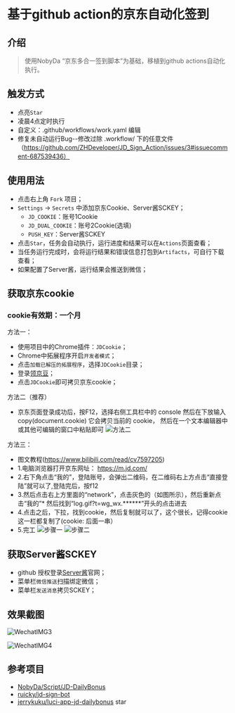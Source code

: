 # 基于github action的京东自动化签到

## 介绍

> 使用NobyDa “京东多合一签到脚本”为基础，移植到github actions自动化执行。 

## 触发方式
* 点亮`Star`
* 凌晨4点定时执行
*  自定义：.github/workflows/work.yaml 编辑
* 修复未自动运行Bug--修改过除 .workflow/ 下的任意文件（https://github.com/ZHDeveloper/JD_Sign_Action/issues/3#issuecomment-687539436）

## 使用用法
* 点击右上角 `Fork` 项目；
* `Settings` -> `Secrets` 中添加京东Cookie、Server酱SCKEY；
	- `JD_COOKIE`：账号1Cookie
	- `JD_DUAL_COOKIE`：账号2Cookie(选填)
	- `PUSH_KEY`：Server酱SCKEY
* 点击`Star`，任务会自动执行，运行进度和结果可以在`Actions`页面查看；
* 当任务运行完成时，会将运行结果和错误信息打包到`Artifacts`，可自行下载查看；
* 如果配置了Server酱，运行结果会推送到微信；

## 获取京东cookie
### cookie有效期：一个月

方法一：
* 使用项目中的Chrome插件：`JDCookie`；
* Chrome中拓展程序开启`开发者模式`；
* 点击`加载已解压的拓展程序`，选择`JDCookie`目录；
* 登录[领京豆](https://bean.m.jd.com/)；
* 点击`JDCookie`即可拷贝京东cookie；

方法二（推荐）
* 京东页面登录成功后，按F12，选择右侧工具栏中的 console 然后在下放输入 copy(document.cookie) 它会拷贝当前的 cookie， 然后在一个文本编辑器中或其他可编辑的窗口中粘贴即可
  ![方法二](https://raw.githubusercontent.com/Crazyguy2020/JD_Sign_Action/master/方法三.jpg)


方法三：
* 图文教程(https://www.bilibili.com/read/cv7597205)
* 1.电脑浏览器打开京东网址： https://m.jd.com/ 
* 2.右下角点击“我的”，登陆账号，会弹出二维码，在二维码右上方点击“直接登陆”就可以了,登陆完后，按f12
* 3.然后点击右上方里面的“network”，点击灰色的（如图所示），然后重新点击“我的”* 然后找到“log.gif?t=wg_wx.******”开头的点击进去
* 4.点击之后，下拉，找到cookie，然后复制就可以了，这个很长，记得cookie这一栏都复制了(cookie:  后面一串）
* 5.完工
  ![步骤一](https://raw.githubusercontent.com/Crazyguy2020/JD_Sign_Action/master/1.webp)
  ![步骤二](https://raw.githubusercontent.com/Crazyguy2020/JD_Sign_Action/master/2.webp)

## 获取Server酱SCKEY

* github 授权登录[Server酱](http://sc.ftqq.com/3.version)官网；
* 菜单栏`微信推送`扫描绑定微信；
* 菜单栏`发送消息`拷贝SCKEY；



## 效果截图

![WechatIMG3](./images/WechatIMG3.jpeg)

![WechatIMG4](./images/WechatIMG4.jpeg)


## 参考项目
* [NobyDa/Script/JD-DailyBonus](https://github.com/NobyDa/Script/blob/master/JD-DailyBonus/JD_DailyBonus.js)
* [ruicky/jd-sign-bot](https://github.com/ruicky/jd_sign_bot)
* [jerrykuku/luci-app-jd-dailybonus](https://github.com/jerrykuku/luci-app-jd-dailybonus)
  star
